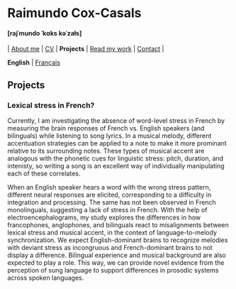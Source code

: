 # Raimundo Cox-Casals
#### [rajˈmundo ˈkɑks kəˈzaɫs]

| [About me](README.md) | [CV](cv.md) | **Projects** | [Read my work](papers.md) | [Contact](contact.md) |

**English** \| [Français](french/projectsfr.md)

## Projects

### Lexical stress in French? ###

Currently, I am investigating the absence of word-level stress in French by measuring the brain responses of French vs. English speakers (and bilinguals) while listening to song lyrics. In a musical melody, different accentuation strategies can be applied to a note to make it more prominant relative to its surrounding notes. These types of musical accent are analogous with the phonetic cues for linguistic stress: pitch, duration, and intenisty, so writing a song is an excellent way of individually manipulating each of these correlates.

When an English speaker hears a word with the wrong stress pattern, different neural responses are elicited, corresponding to a difficulty in integration and processing. The same has not been observed in French monolinguals, suggesting a lack of stress in French. With the help of electroencephalograms, my study explores the differences in how francophones, anglophones, and bilinguals react to misalignments between lexical stress and musical accent, in the context of language-to-melody synchronization. We expect English-dominant brains to recognize melodies with deviant stress as incongruous and French-dominant brains to not display a difference. Bilingual experience and musical background are also expected to play a role. This way, we can provide novel evidence from the perception of sung language to support differences in prosodic systems across spoken languages.

